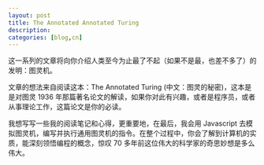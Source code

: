 ```yaml
---
layout: post
title: The Annotated Annotated Turing
description: 
categories: [blog,cn]
---
```


这一系列的文章将向你介绍人类至今为止最了不起（如果不是最，也差不多了）的发明：图灵机。

文章的想法来自阅读这本：The Annotated Turing (中文：图灵的秘密)，这本是是对图灵 1936 年那篇著名论文的解读，如果你对此有兴趣，或者是程序员，或者从事理论工作，这篇论文是你的必读。

我想写写一些我的阅读笔记和心得，更重要地，在最后，我会用 Javascript 去模拟图灵机，编写并执行通用图灵机的指令。在整个过程中，你会了解到计算机的实质，能深刻领悟编程的概念，惊叹 70 多年前这位伟大的科学家的奇思妙想是多么伟大。

